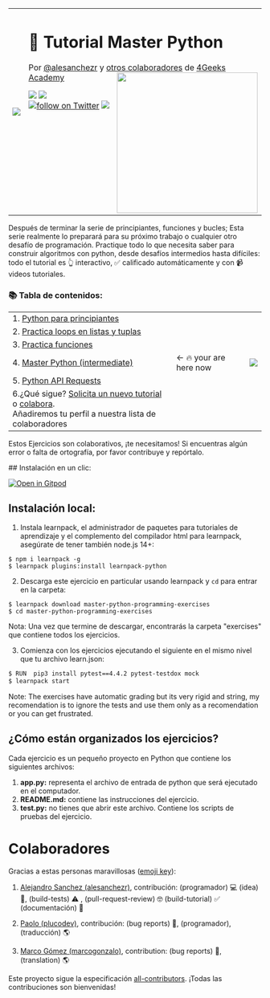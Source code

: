 <table>
  <tr>
    <td><img src="https://assets.breatheco.de/apis/img/images.php?blob&random&cat=icon&tags=4geeks,32"></td>
    <td>
      <h1> 🐍 Tutorial Master Python </h1>
      <p>Por <a href="https://twitter.com/alesanchezr">@alesanchezr</a> y <a href="https://github.com/4GeeksAcademy//master-python-programming-exercises/graphs/contributors">otros colaboradores</a> de <a href="http://4geeksacademy.co/">4Geeks Academy</a><a href="https://www.4geeksacademy.co"><img height="280" align="right" src="https://raw.githubusercontent.com/ElviraQDP/master-python-programming-exercises/master/badge-master-python.png"></a></p>
      <img src="https://img.shields.io/github/last-commit/4geeksacademy/master-python-programming-exercises" />
      <a href="https://breatheco.de"><img src="https://img.shields.io/badge/certified-BreatheCode-blue" /></a>
      <a href="https://twitter.com/alesanchezr"><img src="https://img.shields.io/twitter/follow/alesanchezr?style=social&logo=twitter" alt="follow on Twitter"></a>
      <a href="https://gitpod.io#https://github.com/4GeeksAcademy/master-python-programming-exercises.git"><img src="https://img.shields.io/badge/Gitpod-ready--to--code-blue?logo=gitpod" /></a>
    </td>
  </tr>
</table>

Después de terminar la serie de principiantes, funciones y bucles; Esta serie realmente lo preparará para su próximo trabajo o cualquier otro desafío de programación. Practique todo lo que necesita saber para construir algoritmos con python, desde desafíos intermedios hasta difíciles: todo el tutorial es 👆 interactivo, ✅ calificado automáticamente y con 📹 videos tutoriales.

<h3>📚 Tabla de contenidos:</h3>
<table>
  <tr>
    <td>1. <a href="https://github.com/4GeeksAcademy/python-beginner-programming-exercises">Python para principiantes</a> </td>
  </tr>
  <tr color="white"><td>2. <a href="https://github.com/4GeeksAcademy/python-lists-loops-programming-exercises">Practica loops en listas y tuplas</a></td></tr>
  <tr><td>3. <a href="https://github.com/4GeeksAcademy/python-functions-programming-exercises">Practica funciones</a></td></tr>
  <tr><td>4. <a href="https://github.com/4GeeksAcademy/master-python-programming-exercises">Master Python (intermediate)</a></td>
<td>← 🔥 your are here now</td>
    <td><a href="https://gitpod.io#https://github.com/4GeeksAcademy/master-python-programming-exercises.git"><img src="https://gitpod.io/button/open-in-gitpod.svg" /></a></td>
  </tr>
  <tr><td>5. <a href="https://github.com/4GeeksAcademy/python-http-requests-api-tutorial-exercises">Python API Requests</a></td></tr>
  <tr><td>6.¿Qué sigue? <a href="https://github.com/4GeeksAcademy/About-4Geeks-Academy/issues/new">Solicita un nuevo tutorial</a> o <a href="https://github.com/4GeeksAcademy/About-4Geeks-Academy/labels/help%20wanted">colabora</a>.<br /> Añadiremos tu perfil a nuestra lista de colaboradores</td></tr>
</table>

Estos Ejercicios son colaborativos, ¡te necesitamos! Si encuentras algún error o falta de ortografía, por favor contribuye y repórtalo.

## Instalación en un clic:

[![Open in Gitpod](https://gitpod.io/button/open-in-gitpod.svg)](https://gitpod.io#https://github.com/4GeeksAcademy/master-python-programming-exercises.git)


## Instalación local:

1. Instala learnpack, el administrador de paquetes para tutoriales de aprendizaje y el complemento del compilador html para learnpack, asegúrate de tener también node.js 14+:

```
$ npm i learnpack -g
$ learnpack plugins:install learnpack-python
```

2. Descarga este ejercicio en particular usando learnpack y `cd` para entrar en la carpeta:

```
$ learnpack download master-python-programming-exercises
$ cd master-python-programming-exercises
```

Nota: Una vez que termine de descargar, encontrarás la carpeta "exercises" que contiene todos los ejercicios.

3. Comienza con los ejercicios ejecutando el siguiente en el mismo nivel que tu archivo learn.json:

```sh
$ RUN  pip3 install pytest==4.4.2 pytest-testdox mock
$ learnpack start
```

Note: The exercises have automatic grading but its very rigid and string, my recomendation is to ignore the tests and use them only as a recomendation or you can get frustrated.


## ¿Cómo están organizados los ejercicios?

Cada ejercicio es un pequeño proyecto en Python que contiene los siguientes archivos:

1. **app.py:** representa el archivo de entrada de python que será ejecutado en el computador.
2. **README.md:** contiene las instrucciones del ejercicio.
3. **test.py:** no tienes que abrir este archivo. Contiene los scripts de pruebas del ejercicio.

# Colaboradores
 
Gracias a estas personas maravillosas ([emoji key](https://github.com/kentcdodds/all-contributors#emoji-key)):

1. [Alejandro Sanchez (alesanchezr)](https://github.com/alesanchezr), contribución: (programador) 💻 (idea) 🤔, (build-tests) ⚠️ , (pull-request-review) 🤓 (build-tutorial) ✅ (documentación) 📖

2. [Paolo (plucodev)](https://github.com/plucodev), contribución: (bug reports) 🐛, (programador), (traducción) 🌎

3. [Marco Gómez (marcogonzalo)](https://github.com/marcogonzalo), contribution: (bug reports) 🐛, (translation) 🌎

Este proyecto sigue la especificación [all-contributors](https://github.com/kentcdodds/all-contributors). ¡Todas las contribuciones son bienvenidas!